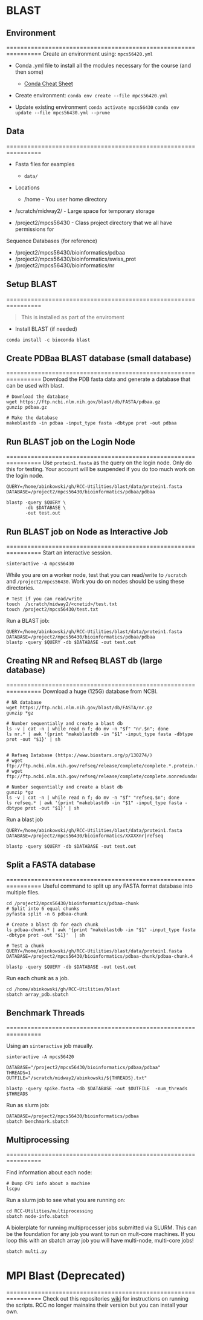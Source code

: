 # BLAST


## Environment
================================================================
Create an environment using: `mpcs56420.yml`

* Conda .yml file to install all the modules necessary for the course (and then some)
  - [Conda Cheat Sheet](https://docs.conda.io/projects/conda/en/latest/_downloads/843d9e0198f2a193a3484886fa28163c/conda-cheatsheet.pdf)

* Create environment: `conda env create --file mpcs56420.yml`
* Update existing environment
  `conda activate mpcs56430`
  `conda env update --file mpcs56430.yml --prune`

## Data
================================================================
* Fasta files for examples
  - `data/`

* Locations
  - /home - You user home directory
-  /scratch/midway2/ - Large space for temporary storage
* /project2/mpcs56430 - Class project directory that we all have permissions for

Sequence Databases (for reference)
- /project2/mpcs56430/bioinformatics/pdbaa
- /project2/mpcs56430/bioinformatics/swiss_prot 
- /project2/mpcs56430/bioinformatics/nr 


## Setup BLAST
================================================================
> This is installed as part of the enviroment

* Install BLAST (if needed)
```
conda install -c bioconda blast 
```

## Create PDBaa BLAST database (small database)
================================================================
Download the PDB fasta data and generate a database that can be
used with blast.

```
# Download the database
wget https://ftp.ncbi.nlm.nih.gov/blast/db/FASTA/pdbaa.gz
gunzip pdbaa.gz

# Make the database
makeblastdb -in pdbaa -input_type fasta -dbtype prot -out pdbaa
```

## Run BLAST job on the Login Node
================================================================
Use `protein1.fasta` as the query on the login node. Only do this for testing.
Your account will be suspended if you do too much work on the login node.

```
QUERY=/home/abinkowski/gh/RCC-Utilities/blast/data/protein1.fasta
DATABASE=/project2/mpcs56430/bioinformatics/pdbaa/pdbaa

blastp -query $QUERY \
       -db $DATABASE \
       -out test.out
```

## Run BLAST job on Node as Interactive Job
================================================================
Start an interactive session.
```
sinteractive -A mpcs56430
```

While you are on a worker node, test that you can read/write 
to `/scratch` and `/project2/mpcs56430`. Work you do on nodes
should be using these directories.

```
# Test if you can read/write
touch  /scratch/midway2/<cnetid>/test.txt
touch /project2/mpcs56430/test.txt
```

Run a BLAST job:
```
QUERY=/home/abinkowski/gh/RCC-Utilities/blast/data/protein1.fasta
DATABASE=/project2/mpcs56430/bioinformatics/pdbaa/pdbaa
blastp -query $QUERY -db $DATABASE -out test.out
```

## Creating NR and Refseq BLAST db (large database)
================================================================
Download a huge (125G) database from NCBI.

```
# NR database
wget https://ftp.ncbi.nlm.nih.gov/blast/db/FASTA/nr.gz
gunzip *gz

# Number sequentially and create a blast db
ls -v | cat -n | while read n f; do mv -n "$f" "nr.$n"; done 
ls nr.* | awk '{print "makeblastdb -in "$1" -input_type fasta -dbtype prot -out "$1}' | sh


# Refseq Database (https://www.biostars.org/p/130274/)
# wget ftp://ftp.ncbi.nlm.nih.gov/refseq/release/complete/complete.*.protein.faa.gz
# wget ftp://ftp.ncbi.nlm.nih.gov/refseq/release/complete/complete.nonredundant_protein.*.protein.faa.gz
```

```
# Number sequentially and create a blast db
gunzip *gz
ls -v | cat -n | while read n f; do mv -n "$f" "refseq.$n"; done 
ls refseq.* | awk '{print "makeblastdb -in "$1" -input_type fasta -dbtype prot -out "$1}' | sh
```

Run a blast job
```
QUERY=/home/abinkowski/gh/RCC-Utilities/blast/data/protein1.fasta
DATABASE=/project2/mpcs56430/bioinformatics/XXXXXnr|refseq

blastp -query $QUERY -db $DATABASE -out test.out
```

## Split a FASTA database
================================================================
Useful command to split up any FASTA format database into multiple files.

```
cd /project2/mpcs56430/bioinformatics/pdbaa-chunk
# Split into 6 equal chunks
pyfasta split -n 6 pdbaa-chunk 

# Create a blast db for each chunk
ls pdbaa-chunk.* | awk '{print "makeblastdb -in "$1" -input_type fasta -dbtype prot -out "$1}'  | sh

# Test a chunk
QUERY=/home/abinkowski/gh/RCC-Utilities/blast/data/protein1.fasta
DATABASE=/project2/mpcs56430/bioinformatics/pdbaa-chunk/pdbaa-chunk.4

blastp -query $QUERY -db $DATABASE -out test.out
```

Run each chunk as a job.
```
cd /home/abinkowski/gh/RCC-Utilities/blast
sbatch array_pdb.sbatch
```

## Benchmark Threads
================================================================

Using an `sinteractive` job maually.
```
sinteractive -A mpcs56420

DATABASE="/project2/mpcs56430/bioinformatics/pdbaa/pdbaa"
THREADS=1
OUTFILE="/scratch/midway2/abinkowski/${THREADS}.txt"

blastp -query spike.fasta -db $DATABASE -out $OUTFILE  -num_threads $THREADS
```

Run as slurm job:
```
DATABASE=/project2/mpcs56430/bioinformatics/pdbaa
sbatch benchmark.sbatch 
```

## Multiprocessing
================================================================

Find information about each node:

```
# Dump CPU info about a machine
lscpu
```

Run a slurm job to see what you are running on:
```
cd RCC-Utilities/multiprocessing
sbatch node-info.sbatch
```

A biolerplate for running multiprocesser jobs submitted via 
SLURM. This can be the foundation for any job you want to run
on mult-core machines. If you loop this with an sbatch array job
you will have multi-node, multi-core jobs!

```
sbatch multi.py 

```


# MPI Blast (Deprecated)
================================================================
Check out this repositories [wiki](https://github.com/uchicago-bio/RCC-Utilities/wiki) for
instructions on running the scripts. RCC no longer mainains their 
version but you can install your own.

